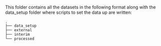 This folder contains all the datasets in the following format along with the data_setup folder where scripts to set the data up are written:

```
.
├── data_setup
├── external
├── interim
└── processed

```